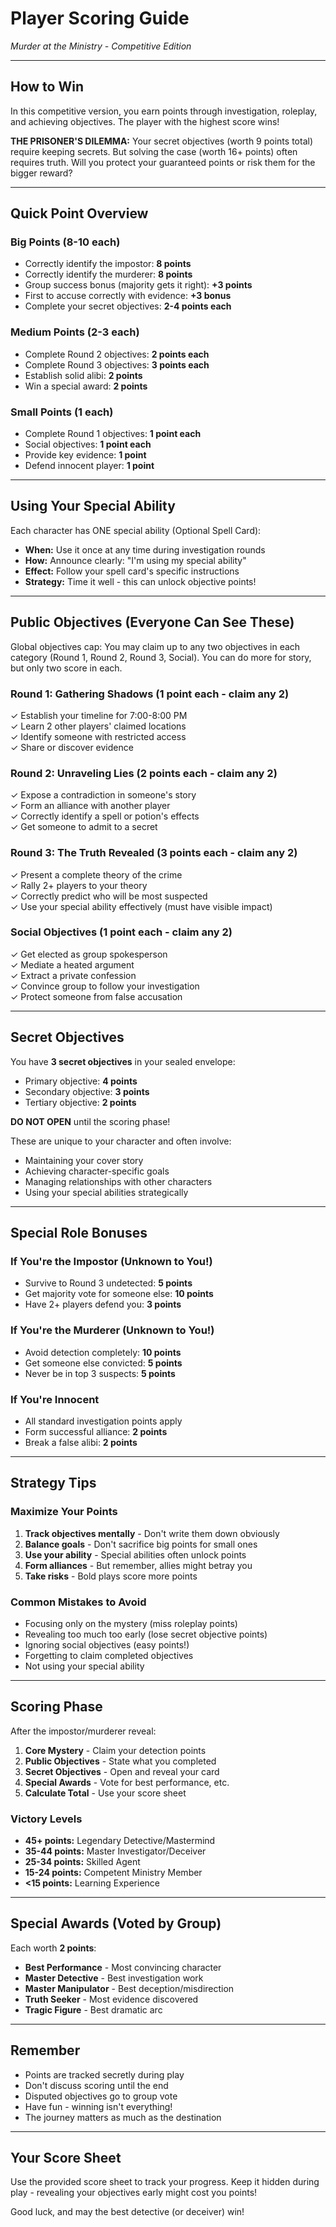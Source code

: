 # Player Scoring Guide
*Murder at the Ministry - Competitive Edition*

---

## How to Win

In this competitive version, you earn points through investigation, roleplay, and achieving objectives. The player with the highest score wins!

**THE PRISONER'S DILEMMA:** Your secret objectives (worth 9 points total) require keeping secrets. But solving the case (worth 16+ points) often requires truth. Will you protect your guaranteed points or risk them for the bigger reward?

---

## Quick Point Overview

### Big Points (8-10 each)
- Correctly identify the impostor: **8 points**
- Correctly identify the murderer: **8 points**
- Group success bonus (majority gets it right): **+3 points**
- First to accuse correctly with evidence: **+3 bonus**
- Complete your secret objectives: **2-4 points each**

### Medium Points (2-3 each)
- Complete Round 2 objectives: **2 points each**
- Complete Round 3 objectives: **3 points each**
- Establish solid alibi: **2 points**
- Win a special award: **2 points**

### Small Points (1 each)
- Complete Round 1 objectives: **1 point each**
- Social objectives: **1 point each**
- Provide key evidence: **1 point**
- Defend innocent player: **1 point**

---

## Using Your Special Ability

Each character has ONE special ability (Optional Spell Card):
- **When:** Use it once at any time during investigation rounds
- **How:** Announce clearly: "I'm using my special ability"
- **Effect:** Follow your spell card's specific instructions
- **Strategy:** Time it well - this can unlock objective points!

---

## Public Objectives (Everyone Can See These)

Global objectives cap: You may claim up to any two objectives in each category (Round 1, Round 2, Round 3, Social). You can do more for story, but only two score in each.

### Round 1: Gathering Shadows (1 point each - claim any 2)
✓ Establish your timeline for 7:00-8:00 PM  
✓ Learn 2 other players' claimed locations  
✓ Identify someone with restricted access  
✓ Share or discover evidence  

### Round 2: Unraveling Lies (2 points each - claim any 2)
✓ Expose a contradiction in someone's story  
✓ Form an alliance with another player  
✓ Correctly identify a spell or potion's effects  
✓ Get someone to admit to a secret  

### Round 3: The Truth Revealed (3 points each - claim any 2)
✓ Present a complete theory of the crime  
✓ Rally 2+ players to your theory  
✓ Correctly predict who will be most suspected  
✓ Use your special ability effectively (must have visible impact)  

### Social Objectives (1 point each - claim any 2)
✓ Get elected as group spokesperson  
✓ Mediate a heated argument  
✓ Extract a private confession  
✓ Convince group to follow your investigation  
✓ Protect someone from false accusation  

---

## Secret Objectives

You have **3 secret objectives** in your sealed envelope:
- Primary objective: **4 points**
- Secondary objective: **3 points**
- Tertiary objective: **2 points**

**DO NOT OPEN** until the scoring phase!

These are unique to your character and often involve:
- Maintaining your cover story
- Achieving character-specific goals
- Managing relationships with other characters
- Using your special abilities strategically

---

## Special Role Bonuses

### If You're the Impostor (Unknown to You!)
- Survive to Round 3 undetected: **5 points**
- Get majority vote for someone else: **10 points**
- Have 2+ players defend you: **3 points**

### If You're the Murderer (Unknown to You!)
- Avoid detection completely: **10 points**
- Get someone else convicted: **5 points**
- Never be in top 3 suspects: **5 points**

### If You're Innocent
- All standard investigation points apply
- Form successful alliance: **2 points**
- Break a false alibi: **2 points**

---

## Strategy Tips

### Maximize Your Points
1. **Track objectives mentally** - Don't write them down obviously
2. **Balance goals** - Don't sacrifice big points for small ones
3. **Use your ability** - Special abilities often unlock points
4. **Form alliances** - But remember, allies might betray you
5. **Take risks** - Bold plays score more points

### Common Mistakes to Avoid
- Focusing only on the mystery (miss roleplay points)
- Revealing too much too early (lose secret objective points)
- Ignoring social objectives (easy points!)
- Forgetting to claim completed objectives
- Not using your special ability

---

## Scoring Phase

After the impostor/murderer reveal:

1. **Core Mystery** - Claim your detection points
2. **Public Objectives** - State what you completed
3. **Secret Objectives** - Open and reveal your card
4. **Special Awards** - Vote for best performance, etc.
5. **Calculate Total** - Use your score sheet

### Victory Levels
- **45+ points:** Legendary Detective/Mastermind
- **35-44 points:** Master Investigator/Deceiver
- **25-34 points:** Skilled Agent
- **15-24 points:** Competent Ministry Member
- **<15 points:** Learning Experience

---

## Special Awards (Voted by Group)

Each worth **2 points**:
- **Best Performance** - Most convincing character
- **Master Detective** - Best investigation work
- **Master Manipulator** - Best deception/misdirection
- **Truth Seeker** - Most evidence discovered
- **Tragic Figure** - Best dramatic arc

---

## Remember

- Points are tracked secretly during play
- Don't discuss scoring until the end
- Disputed objectives go to group vote
- Have fun - winning isn't everything!
- The journey matters as much as the destination

---

## Your Score Sheet

Use the provided score sheet to track your progress. Keep it hidden during play - revealing your objectives early might cost you points!

Good luck, and may the best detective (or deceiver) win!
